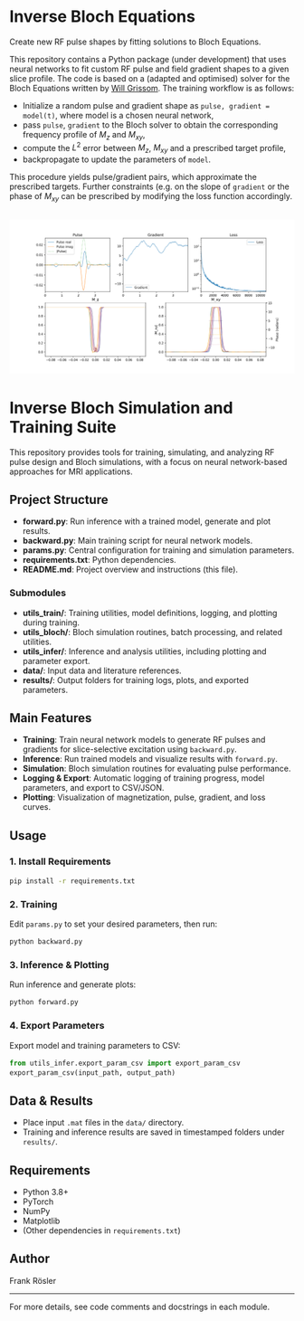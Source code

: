 # Inverse Bloch Equations
Create new RF pulse shapes by fitting solutions to Bloch Equations.

This repository contains a Python package (under development) that uses neural networks to fit custom RF pulse and field gradient shapes to a given slice profile. The code is based on a (adapted and optimised) solver for the Bloch Equations written by [Will Grissom](https://www.vanderbilt.edu/vise/visepeople/will-grissom/). The training workflow is as follows:

* Initialize a random pulse and gradient shape as `pulse, gradient = model(t)`, where model is a chosen neural network,
* pass `pulse`, `gradient` to the Bloch solver to obtain the corresponding frequency profile of $M_z$ and $M_{xy}$,
* compute the $L^2$ error between $M_z$, $M_{xy}$ and a prescribed target profile,
* backpropagate to update the parameters of `model`.

This procedure yields pulse/gradient pairs, which approximate the prescribed targets. Further constraints (e.g. on the slope of `gradient` or the phase of $M_{xy}$ can be prescribed by modifying the loss function accordingly.

![Example image of training process.](https://github.com/frank-roesler/Inverse_Bloch/blob/batch_training/example.png)
---

# Inverse Bloch Simulation and Training Suite

This repository provides tools for training, simulating, and analyzing RF pulse design and Bloch simulations, with a focus on neural network-based approaches for MRI applications.

## Project Structure

- **forward.py**: Run inference with a trained model, generate and plot results.
- **backward.py**: Main training script for neural network models.
- **params.py**: Central configuration for training and simulation parameters.
- **requirements.txt**: Python dependencies.
- **README.md**: Project overview and instructions (this file).

### Submodules
- **utils_train/**: Training utilities, model definitions, logging, and plotting during training.
- **utils_bloch/**: Bloch simulation routines, batch processing, and related utilities.
- **utils_infer/**: Inference and analysis utilities, including plotting and parameter export.
- **data/**: Input data and literature references.
- **results/**: Output folders for training logs, plots, and exported parameters.

## Main Features

- **Training**: Train neural network models to generate RF pulses and gradients for slice-selective excitation using `backward.py`.
- **Inference**: Run trained models and visualize results with `forward.py`.
- **Simulation**: Bloch simulation routines for evaluating pulse performance.
- **Logging & Export**: Automatic logging of training progress, model parameters, and export to CSV/JSON.
- **Plotting**: Visualization of magnetization, pulse, gradient, and loss curves.

## Usage

### 1. Install Requirements
```bash
pip install -r requirements.txt
```

### 2. Training
Edit `params.py` to set your desired parameters, then run:
```bash
python backward.py
```

### 3. Inference & Plotting
Run inference and generate plots:
```bash
python forward.py
```

### 4. Export Parameters
Export model and training parameters to CSV:
```python
from utils_infer.export_param_csv import export_param_csv
export_param_csv(input_path, output_path)
```

## Data & Results
- Place input `.mat` files in the `data/` directory.
- Training and inference results are saved in timestamped folders under `results/`.

## Requirements
- Python 3.8+
- PyTorch
- NumPy
- Matplotlib
- (Other dependencies in `requirements.txt`)

## Author
Frank Rösler

---
For more details, see code comments and docstrings in each module.
